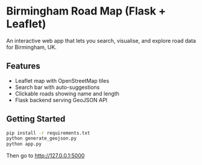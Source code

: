 # Birmingham Road Map (Flask + Leaflet)

An interactive web app that lets you search, visualise, and explore road data for Birmingham, UK.

## Features
- Leaflet map with OpenStreetMap tiles
- Search bar with auto-suggestions
- Clickable roads showing name and length
- Flask backend serving GeoJSON API

## Getting Started

```bash
pip install -r requirements.txt
python generate_geojson.py
python app.py
```

Then go to http://127.0.0.1:5000
